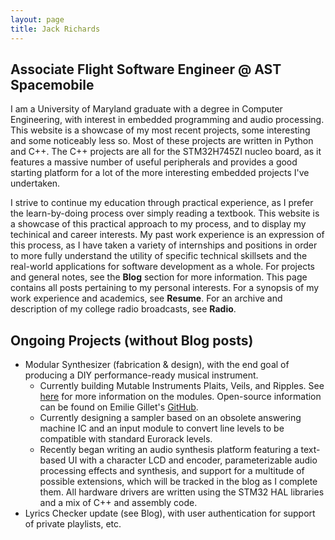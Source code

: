 ```yaml
---
layout: page
title: Jack Richards
---
```


## Associate Flight Software Engineer @ AST Spacemobile

I am a University of Maryland graduate with a degree in Computer Engineering, with interest in embedded programming and audio processing. This website is a showcase of my most recent projects, some interesting and some noticeably less so. Most of these projects are written in Python and C++. The C++ projects are all for the STM32H745ZI nucleo board, as it features a massive number of useful peripherals and provides a good starting platform for a lot of the more interesting embedded projects I've undertaken.  

I strive to continue my education through practical experience, as I prefer the learn-by-doing process over simply reading a textbook. This website is a showcase of this practical approach to my process, and to display my techinical and career interests. My past work experience is an expression of this process, as I have taken a variety of internships and positions in order to more fully understand the utility of specific technical skillsets and the real-world applications for software development as a whole. For projects and general notes, see the __Blog__ section for more information. This page contains all posts pertaining to my personal interests. For a synopsis of my work experience and academics, see __Resume__. For an archive and description of my college radio broadcasts, see __Radio__.

## Ongoing Projects (without Blog posts)
- Modular Synthesizer (fabrication & design), with the end goal of producing a DIY performance-ready musical instrument.
	* Currently building Mutable Instruments Plaits, Veils, and Ripples. See [here](https://mutable-instruments.net/) for more information on the modules. Open-source information can be found on Emilie Gillet's [GitHub](https://github.com/pichenettes/eurorack).
	* Currently designing a sampler based on an obsolete answering machine IC and an input module to convert line levels to be compatible with standard Eurorack levels.
	* Recently began writing an audio synthesis platform featuring a text-based UI with a character LCD and encoder, parameterizable audio processing effects and synthesis, and support for a multitude of possible extensions, which will be tracked in the blog as I complete them. All hardware drivers are written using the STM32 HAL libraries and a mix of C++ and assembly code. 
- Lyrics Checker update (see Blog), with user authentication for support of private playlists, etc.

